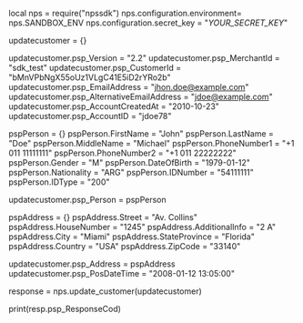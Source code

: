 local nps = require("npssdk")
nps.configuration.environment= nps.SANDBOX_ENV
nps.configuration.secret_key = "_YOUR_SECRET_KEY_"


updatecustomer = {}

updatecustomer.psp_Version = "2.2"
updatecustomer.psp_MerchantId = "sdk_test"
updatecustomer.psp_CustomerId = "bMnVPbNgX55oUz1VLgC41E5iD2rYRo2b"
updatecustomer.psp_EmailAddress = "jhon.doe@example.com"
updatecustomer.psp_AlternativeEmailAddress = "jdoe@example.com"
updatecustomer.psp_AccountCreatedAt = "2010-10-23"
updatecustomer.psp_AccountID = "jdoe78"

pspPerson = {}
pspPerson.FirstName = "John"
pspPerson.LastName = "Doe"
pspPerson.MiddleName = "Michael"
pspPerson.PhoneNumber1 = "+1 011 11111111"
pspPerson.PhoneNumber2 = "+1 011 22222222"
pspPerson.Gender = "M"
pspPerson.DateOfBirth = "1979-01-12"
pspPerson.Nationality = "ARG"
pspPerson.IDNumber = "54111111"
pspPerson.IDType = "200"

updatecustomer.psp_Person = pspPerson

pspAddress = {}
pspAddress.Street = "Av. Collins"
pspAddress.HouseNumber = "1245"
pspAddress.AdditionalInfo = "2 A"
pspAddress.City = "Miami"
pspAddress.StateProvince = "Florida"
pspAddress.Country = "USA"
pspAddress.ZipCode = "33140"

updatecustomer.psp_Address = pspAddress
updatecustomer.psp_PosDateTime = "2008-01-12 13:05:00"

response = nps.update_customer(updatecustomer)

print(resp.psp_ResponseCod)

